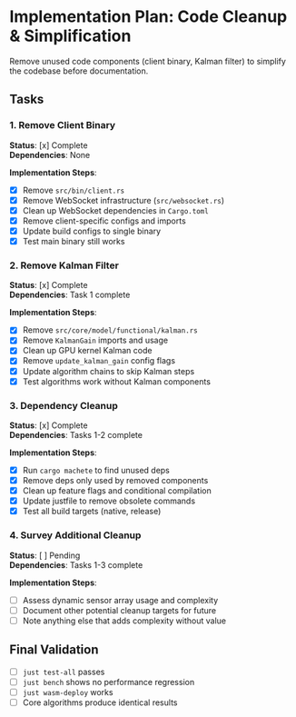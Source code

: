 # Implementation Plan: Code Cleanup & Simplification

Remove unused code components (client binary, Kalman filter) to simplify the codebase before documentation.

## Tasks

### 1. Remove Client Binary

**Status**: [x] Complete  
**Dependencies**: None

**Implementation Steps**:

- [x] Remove `src/bin/client.rs`
- [x] Remove WebSocket infrastructure (`src/websocket.rs`)
- [x] Clean up WebSocket dependencies in `Cargo.toml`
- [x] Remove client-specific configs and imports
- [x] Update build configs to single binary
- [x] Test main binary still works

### 2. Remove Kalman Filter

**Status**: [x] Complete  
**Dependencies**: Task 1 complete

**Implementation Steps**:

- [x] Remove `src/core/model/functional/kalman.rs`
- [x] Remove `KalmanGain` imports and usage
- [x] Clean up GPU kernel Kalman code
- [x] Remove `update_kalman_gain` config flags
- [x] Update algorithm chains to skip Kalman steps
- [x] Test algorithms work without Kalman components

### 3. Dependency Cleanup

**Status**: [x] Complete  
**Dependencies**: Tasks 1-2 complete

**Implementation Steps**:

- [x] Run `cargo machete` to find unused deps
- [x] Remove deps only used by removed components
- [x] Clean up feature flags and conditional compilation
- [x] Update justfile to remove obsolete commands
- [x] Test all build targets (native, release)

### 4. Survey Additional Cleanup

**Status**: [ ] Pending  
**Dependencies**: Tasks 1-3 complete

**Implementation Steps**:

- [ ] Assess dynamic sensor array usage and complexity
- [ ] Document other potential cleanup targets for future
- [ ] Note anything else that adds complexity without value

## Final Validation

- [ ] `just test-all` passes
- [ ] `just bench` shows no performance regression
- [ ] `just wasm-deploy` works
- [ ] Core algorithms produce identical results
